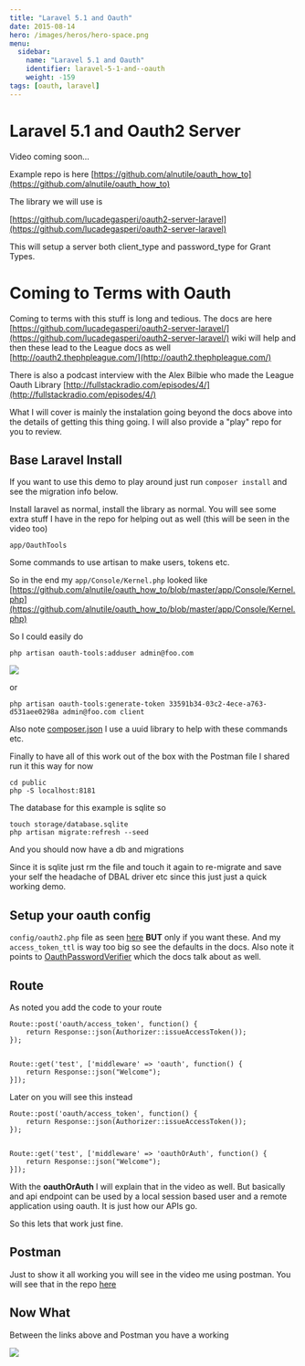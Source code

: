 ```yaml
---
title: "Laravel 5.1 and Oauth"
date: 2015-08-14
hero: /images/heros/hero-space.png
menu:
  sidebar:
    name: "Laravel 5.1 and Oauth"
    identifier: laravel-5-1-and--oauth
    weight: -159
tags: [oauth, laravel]
---
```


# Laravel 5.1 and Oauth2 Server


Video coming soon...

Example repo is here [https://github.com/alnutile/oauth_how_to](https://github.com/alnutile/oauth_how_to)

The library we will use is 

[https://github.com/lucadegasperi/oauth2-server-laravel](https://github.com/lucadegasperi/oauth2-server-laravel)

This will setup a server both client_type and password_type for Grant Types.

# Coming to Terms with Oauth

Coming to terms with this stuff is long and tedious.
The docs are here [https://github.com/lucadegasperi/oauth2-server-laravel/](https://github.com/lucadegasperi/oauth2-server-laravel/) wiki will help and then these lead to the League docs as well [http://oauth2.thephpleague.com/](http://oauth2.thephpleague.com/) 

There is also a podcast interview with the Alex Bilbie who made the League Oauth Library [http://fullstackradio.com/episodes/4/](http://fullstackradio.com/episodes/4/)

What I will cover is mainly the instalation going beyond the docs above into the details of getting this thing going. I will also provide a "play" repo for you to review.

## Base Laravel Install 

If you want to use this demo to play around just run `composer install` and see the migration info below.

Install laravel as normal, install the library as normal. You will see some extra stuff I have in the repo for helping out as well (this will be seen in the video too)

`app/OauthTools`

Some commands to use artisan to make users, tokens etc.

So in the end my `app/Console/Kernel.php` looked like [https://github.com/alnutile/oauth_how_to/blob/master/app/Console/Kernel.php](https://github.com/alnutile/oauth_how_to/blob/master/app/Console/Kernel.php)

So I could easily do

~~~
php artisan oauth-tools:adduser admin@foo.com
~~~

![](https://dl.dropboxusercontent.com/s/4oz4yn8p8gxftt2/make_user_oauth.png?dl=0)

or 

~~~
php artisan oauth-tools:generate-token 33591b34-03c2-4ece-a763-d531aee0298a admin@foo.com client
~~~

Also note [composer.json](https://github.com/alnutile/oauth_how_to/blob/master/composer.json) I use a uuid library to help with these commands etc.


Finally to have all of this work out of the box with the Postman file I shared run it this way for now

~~~
cd public
php -S localhost:8181
~~~

The database for this example is sqlite so

~~~
touch storage/database.sqlite
php artisan migrate:refresh --seed
~~~

And you should now have a db and migrations

Since it is sqlite just rm the file and touch it again to re-migrate and save your self the headache of DBAL driver etc since this just just a quick working demo.

## Setup your oauth config

`config/oauth2.php` file as seen [here](https://github.com/alnutile/oauth_how_to/blob/master/config/oauth2.php) **BUT** only if you want these. And my `access_token_ttl` is way too big so see the defaults in the docs. Also note it points to [OauthPasswordVerifier](https://github.com/alnutile/oauth_how_to/blob/master/app/OauthPasswordVerifier.php) which the docs talk about as well.

## Route

As noted you add the code to your route 

~~~
Route::post('oauth/access_token', function() {
    return Response::json(Authorizer::issueAccessToken());
});


Route::get('test', ['middleware' => 'oauth', function() {
    return Response::json("Welcome");
}]);
~~~

Later on you will see this instead

~~~
Route::post('oauth/access_token', function() {
    return Response::json(Authorizer::issueAccessToken());
});


Route::get('test', ['middleware' => 'oauthOrAuth', function() {
    return Response::json("Welcome");
}]);
~~~

With the **oauthOrAuth** I will explain that in the video as well. But basically and api endpoint can be used by a local session based user and a remote application using oauth. It is just how our APIs go.

So this lets that work just fine.

## Postman 

Just to show it all working you will see in the video me using postman. You will see that in the repo [here](https://github.com/alnutile/oauth_how_to/blob/master/oauth_try_2.json.postman_collection)


## Now What

Between the links above and Postman you have a working 

![](https://dl.dropboxusercontent.com/s/bbt0fmfflm2zq7x/oauth_token.gif?dl=0)


